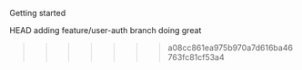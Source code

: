 Getting started

HEAD
adding feature/user-auth branch
doing great
>>>>>>> a08cc861ea975b970a7d616ba46763fc81cf53a4
